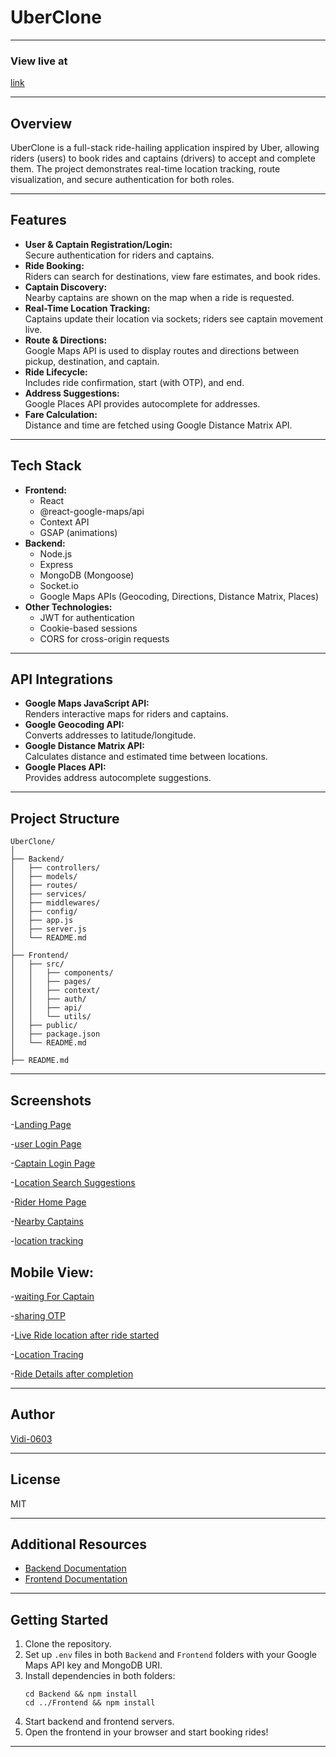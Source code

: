 # UberClone
---

### View live at 
[link](https://uber-clone-kappa-five.vercel.app/)

---

## Overview

UberClone is a full-stack ride-hailing application inspired by Uber, allowing riders (users) to book rides and captains (drivers) to accept and complete them. The project demonstrates real-time location tracking, route visualization, and secure authentication for both roles.

---

## Features

- **User & Captain Registration/Login:**  
  Secure authentication for riders and captains.
- **Ride Booking:**  
  Riders can search for destinations, view fare estimates, and book rides.
- **Captain Discovery:**  
  Nearby captains are shown on the map when a ride is requested.
- **Real-Time Location Tracking:**  
  Captains update their location via sockets; riders see captain movement live.
- **Route & Directions:**  
  Google Maps API is used to display routes and directions between pickup, destination, and captain.
- **Ride Lifecycle:**  
  Includes ride confirmation, start (with OTP), and end.
- **Address Suggestions:**  
  Google Places API provides autocomplete for addresses.
- **Fare Calculation:**  
  Distance and time are fetched using Google Distance Matrix API.

---

## Tech Stack

- **Frontend:**  
  - React  
  - @react-google-maps/api  
  - Context API  
  - GSAP (animations)
- **Backend:**  
  - Node.js  
  - Express  
  - MongoDB (Mongoose)  
  - Socket.io  
  - Google Maps APIs (Geocoding, Directions, Distance Matrix, Places)
- **Other Technologies:**  
  - JWT for authentication  
  - Cookie-based sessions  
  - CORS for cross-origin requests

---

## API Integrations

- **Google Maps JavaScript API:**  
  Renders interactive maps for riders and captains.
- **Google Geocoding API:**  
  Converts addresses to latitude/longitude.
- **Google Distance Matrix API:**  
  Calculates distance and estimated time between locations.
- **Google Places API:**  
  Provides address autocomplete suggestions.

---

## Project Structure

```
UberClone/
│
├── Backend/
│   ├── controllers/
│   ├── models/
│   ├── routes/
│   ├── services/
│   ├── middlewares/
│   ├── config/
│   ├── app.js
│   ├── server.js
│   └── README.md
│
├── Frontend/
│   ├── src/
│   │   ├── components/
│   │   ├── pages/
│   │   ├── context/
│   │   ├── auth/
│   │   ├── api/
│   │   └── utils/
│   ├── public/
│   ├── package.json
│   └── README.md
│
├── README.md
```

---

## Screenshots

-[Landing Page](https://github.com/Vidhi-0603/UberClone/blob/main/Screenshot%202025-09-27%20123746.png)
  
-[user Login Page](https://github.com/Vidhi-0603/UberClone/blob/main/Screenshot%202025-09-27%20123811.png)

-[Captain Login Page](https://github.com/Vidhi-0603/UberClone/blob/main/Screenshot%202025-09-27%20124124.png)

-[Location Search Suggestions](https://github.com/Vidhi-0603/UberClone/blob/main/Screenshot%202025-09-27%20132540.png)

-[Rider Home Page](https://github.com/Vidhi-0603/UberClone/blob/main/Screenshot%202025-09-27%20131232.png)

-[Nearby Captains](https://github.com/Vidhi-0603/UberClone/blob/main/Screenshot%202025-09-27%20143019.png)

-[location tracking](https://github.com/Vidhi-0603/UberClone/blob/main/Screenshot%202025-09-27%20132846.png)

## Mobile View:

-[waiting For Captain](https://github.com/Vidhi-0603/UberClone/blob/main/Screenshot%202025-09-27%20132927.png)

-[sharing OTP](https://github.com/Vidhi-0603/UberClone/blob/main/Screenshot%202025-09-27%20133010.png)

-[Live Ride location after ride started](https://github.com/Vidhi-0603/UberClone/blob/main/Screenshot%202025-09-27%20133103.png)

-[Location Tracing](https://github.com/Vidhi-0603/UberClone/blob/main/Screenshot%202025-09-27%20133112.png)

-[Ride Details after completion](https://github.com/Vidhi-0603/UberClone/blob/main/Screenshot%202025-09-27%20133123.png)

---

## Author

[Vidi-0603](https://github.com/Vidhi-0603)

---

## License

MIT

---

## Additional Resources

- [Backend Documentation](./Backend/README.md)
- [Frontend Documentation](./Frontend/README.md)

---

## Getting Started

1. Clone the repository.
2. Set up `.env` files in both `Backend` and `Frontend` folders with your Google Maps API key and MongoDB URI.
3. Install dependencies in both folders:
   ```
   cd Backend && npm install
   cd ../Frontend && npm install
   ```
4. Start backend and frontend servers.
5. Open the frontend in your browser and start booking rides!

---
